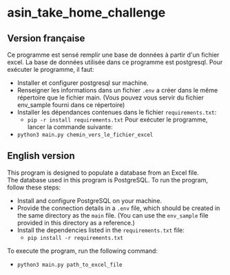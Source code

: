 # asin_take_home_challenge

## Version française
Ce programme est sensé remplir une base de données à partir d'un fichier excel.
La base de données utilisée dans ce programme est postgresql. Pour exécuter le programme,
il faut:
- Installer et configurer postgresql sur machine.
- Renseigner les informations dans un fichier `.env` a créer dans le même répertoire que le
fichier main. (Vous pouvez vous servir du fichier env_sample fourni dans ce répertoire)
- Installer les dépendances contenues dans le fichier `requirements.txt`:
    - `pip -r install requirements.txt`
Pour exécuter le programme, lancer la commande suivante:
- `python3 main.py chemin_vers_le_fichier_excel`

## English version
This program is designed to populate a database from an Excel file.  
The database used in this program is PostgreSQL. To run the program, follow these steps:  

- Install and configure PostgreSQL on your machine.  
- Provide the connection details in a `.env` file, which should be created in the same directory as the `main` file. (You can use the `env_sample` file provided in this directory as a reference.)  
- Install the dependencies listed in the `requirements.txt` file:  
  - `pip install -r requirements.txt`  

To execute the program, run the following command:  
- `python3 main.py path_to_excel_file`
